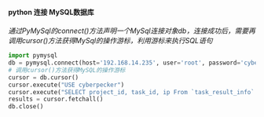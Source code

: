 #### python 连接 MySQL数据库

*通过PyMySql的connect()方法声明一个MySql连接对象db，连接成功后，需要再调用cursor()方法获得MySql的操作游标，利用游标来执行SQL语句*

```python
import pymysql
db = pymysql.connect(host='192.168.14.235', user='root', password='cyberpeckerIIE', port=58840)
# 调用cursor()方法获得MySQL的操作游标
cursor = db.cursor()
cursor.execute("USE cyberpecker")
cursor.execute("SELECT project_id, task_id, ip From `task_result_info` where ip='%s'" % input_ip)
results = cursor.fetchall()
db.close()
```
